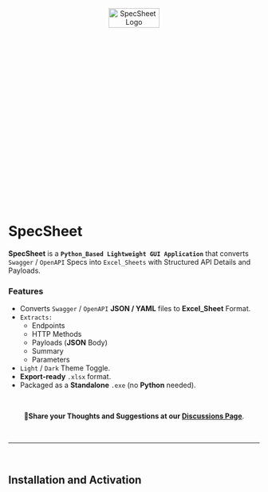 <div align="center">
   <img src="https://github.com/user-attachments/assets/322f81b8-3629-43bf-bde9-f312df7b5823" alt="SpecSheet Logo" width="45%" height="10%">
</div>

# SpecSheet
**SpecSheet** is a **`Python_Based Lightweight GUI Application`** that converts `Swagger` / `OpenAPI` Specs into `Excel_Sheets` with Structured API Details and Payloads.

### Features
- Converts `Swagger` / `OpenAPI`  **JSON / YAML** files to **Excel_Sheet** Format.
- `Extracts:`
  - Endpoints
  - HTTP Methods
  - Payloads (**JSON** Body)
  - Summary
  - Parameters
- `Light` / `Dark` Theme Toggle.
- **Export-ready** `.xlsx` format.
- Packaged as a **Standalone** `.exe` (no **Python** needed).
<br>

<div align="center">
  
**📌Share your Thoughts and Suggestions at our [Discussions Page](https://github.com/Yashvant-Chhapwale/SpecSheet-Swagger_To_Excel_Converter/discussions/1)**.
</div>
<br>

---
<br>

## Installation and Activation



